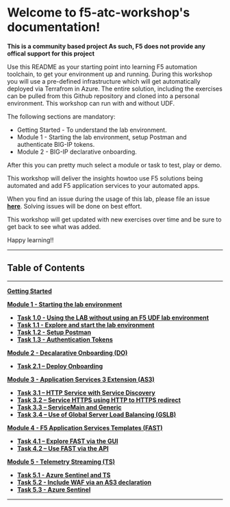
# Welcome to f5-atc-workshop's documentation!

**This is a community based project As such, F5 does not provide any offical support for this project**

Use this README as your starting point into learning F5 automation toolchain, to get your environment up and running. During this workshop you will use a pre-defined infrastructure which will get automatically deployed via Terrafrom in Azure. The entire solution, including the exercises can be pulled from this Github repository and cloned into a personal environment. This workshop can run with and without UDF.

The following sections are mandatory: 
- Getting Started - To understand the lab environment.
- Module 1 - Starting the lab environment, setup Postman and authenticate BIG-IP tokens.
- Module 2 - BIG-IP declarative onboarding.

After this you can pretty much select a module or task to test, play or demo.

This workshop will deliver the insights howtoo use F5 solutions being automated and add F5 application services to your automated apps.

When you find an issue during the usage of this lab, please file an issue **[here](https://github.com/gwolfis/f5-atc-workshop/issues)**. Solving issues will be done on best effort.

This workshop will get updated with new exercises over time and be sure to get back to see what was added.

Happy learning!!


**********************************
## Table of Contents
**********************************

**[Getting Started](docs/Getting_Started.md)**

**[Module 1 - Starting the lab environment](docs/module_1/module1.md)**

 * **[Task 1.0 - Using the LAB without using an F5 UDF lab environment](docs/module_1/task1_0.md)**
 * **[Task 1.1 - Explore and start the lab environment](docs/module_1/task1_1.md)**
 * **[Task 1.2 - Setup Postman](docs/module_1/task1_2.md)**
 * **[Task 1.3 - Authentication Tokens](docs/module_1/task1_2.md)**

**[Module 2 - Decalarative Onboarding (DO)](docs/module_2/module2.md)**

 * **[Task 2.1 – Deploy Onboarding](docs/module_2/task2_1.md)**

**[Module 3 - Application Services 3 Extension (AS3)](docs/module_3/module3.md)**

 * **[Task 3.1 – HTTP Service with Service Discovery](docs/module_3/task3_1.md)**
 * **[Task 3.2 – Service HTTPS using HTTP to HTTPS redirect](docs/module_3/task3_2.md)**
 * **[Task 3.3 – ServiceMain and Generic](docs/module_3/task3_3.md)**
 * **[Task 3.4 – Use of Global Server Load Balancing (GSLB)](docs/module_3/task3_4.md)**

**[Module 4 - F5 Application Services Templates (FAST)](docs/module_4/module4.md)**

 * **[Task 4.1 – Explore FAST via the GUI](docs/module_4/task4_1.md)**
 * **[Task 4.2 – Use FAST via the API](docs/module_4/task4_2.md)**

**[Module 5 - Telemetry Streaming (TS)](docs/module_5/module5.md)**

 * **[Task 5.1 - Azure Sentinel and TS](docs/module_5/task5_1.md)**
 * **[Task 5.2 - Include WAF via an AS3 declaration](docs/module_5/task5_2.md)**
 * **[Task 5.3 - Azure Sentinel](docs/module_5/task5_3.md)**

**********************************